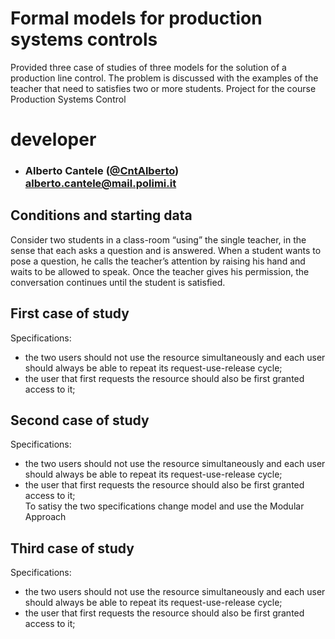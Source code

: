 # Formal models for production systems controls
Provided three case of studies of three models for the solution of a production line control. The problem is discussed with the examples of the teacher that need to satisfies two or more students. Project for the course Production Systems Control

# developer
- ### Alberto Cantele ([@CntAlberto](https://github.com/CntAlberto))<br>alberto.cantele@mail.polimi.it
## Conditions and starting data
Consider two students in a class-room “using” the single teacher, in the sense that each asks a question and is answered. When a student wants to pose a question, he calls the teacher’s attention by raising his  hand and waits to be allowed to speak. Once the teacher gives his permission, the conversation continues until the student is satisfied.

## First case of study
Specifications: <br>
- the two users should not use the resource simultaneously and each user should always be able to repeat its request-use-release cycle; <br>
- the user that first requests the resource should also be first granted access to it; <br>

## Second case of study
Specifications: <br>
- the two users should not use the resource simultaneously and each user should always be able to repeat its request-use-release cycle; <br>
- the user that first requests the resource should also be first granted access to it; <br>
To satisy the two specifications change model and use the Modular Approach

## Third case of study
Specifications: <br>
- the two users should not use the resource simultaneously and each user should always be able to repeat its request-use-release cycle; <br>
- the user that first requests the resource should also be first granted access to it; <br>

